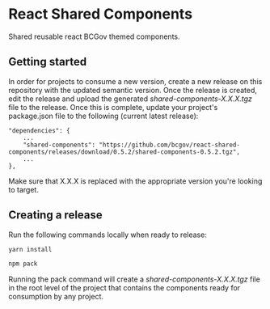 # React Shared Components

Shared reusable react BCGov themed components.

## Getting started

In order for projects to consume a new version, create a new release on this repository with the updated semantic version. Once the release is created, edit the release and upload the generated *shared-components-X.X.X.tgz* file to the release. Once this is complete, update your project's package.json file to the following (current latest release):

```
"dependencies": {
    ...
    "shared-components": "https://github.com/bcgov/react-shared-components/releases/download/0.5.2/shared-components-0.5.2.tgz",
    ...
},
```

Make sure that X.X.X is replaced with the appropriate version you're looking to target.

## Creating a release

Run the following commands locally when ready to release:

```bash
yarn install
```

```bash 
npm pack
```

Running the pack command will create a *shared-components-X.X.X.tgz* file in the root level of the project that contains the components ready for consumption by any project.
